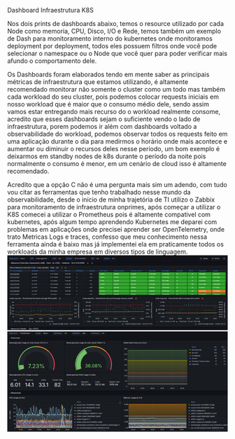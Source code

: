 
Dashboard Infraestrutura K8S

Nos dois prints de dashboards abaixo, temos o resource utilizado por cada Node como memoria, CPU, Disco, I/O e Rede, temos também um exemplo de Dash para monitoramento interno
 do kubernetes onde monitoramos deployment por deployment, todos eles possuem filtros onde você pode selecionar o namespace ou o Node que você quer para poder verificar mais
  afundo o comportamento dele.

Os Dashboards foram elaborados tendo em mente saber as principais métricas de infraestrutura que estamos utilizando, é altamente recomendado monitorar não somente o cluster 
como um todo mas também cada workload do seu cluster, pois podemos colocar requests iniciais em nosso workload que é maior que o consumo médio dele, sendo assim vamos estar
entregando mais recurso do o workload realmente consome, acredito que esses dashboards sejam o suficiente vendo o lado de infraestrutura, porem podemos ir além com dashboards
voltado a observabilidade do workload, podemos observar  todos os requests feito em uma aplicação durante o dia para medirmos o horário onde mais acontece e aumentar ou
diminuir o recursos deles nesse período, um bom exemplo é deixarmos em standby nodes de k8s durante o período da noite pois normalmente o consumo é menor, em um cenário
de cloud isso é altamente recomendado.

Acredito que a opção C não é uma pergunta mais sim um adendo, com tudo vou citar as ferramentas que tenho trabalhado nesse mundo da observabilidade, desde o início de minha 
trajetória de TI utilizo o Zabbix para monitoramento de infraestrutura onprimes, após começar a utilizar o K8S comecei a utilizar o Prometheus pois é altamente compativel com 
kubernetes, após algum tempo aprendendo Kubernetes me deparei com problemas em aplicações onde precisei aprender ser OpenTelemetry, onde trato Metricas Logs e traces, confesso 
que meu conhecimento nessa ferramenta ainda é baixo mas já implementei ela em praticamente todos os workloads da minha empresa em diversos tipos de linguagem.
![alt text](dashinfra.png)
![alt text](dashk8s.png)